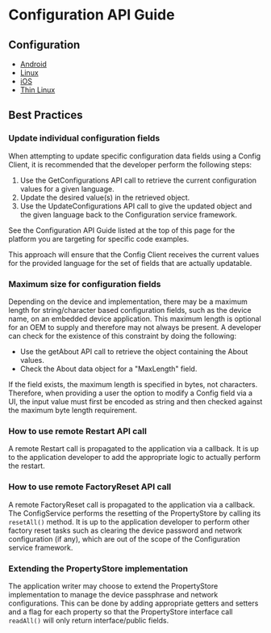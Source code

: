 # Configuration API Guide

## Configuration

* [Android][config-android]
* [Linux][config-linux]
* [iOS][config-ios]
* [Thin Linux][config-thin-linux]

## Best Practices

### Update individual configuration fields

When attempting to update specific configuration data fields 
using a Config Client, it is recommended that the developer 
perform the following steps:

1. Use the GetConfigurations API call to retrieve the current 
configuration values for a given language.
2. Update the desired value(s) in the retrieved object.
3. Use the UpdateConfigurations API call to give the updated 
object and the given language back to the Configuration service framework.

See the Configuration API Guide listed at the top of this page 
for the platform you are targeting for specific code examples.

This approach will ensure that the Config Client receives the 
current values for the provided language for the set of fields 
that are actually updatable.

### Maximum size for configuration fields

Depending on the device and implementation, there may be a 
maximum length for string/character based configuration fields, 
such as the device name, on an embedded device application. 
This maximum length is optional for an OEM to supply and 
therefore may not always be present. A developer can check 
for the existence of this constraint by doing the following:

* Use the getAbout API call to retrieve the object containing 
the About values.
* Check the About data object for a "MaxLength" field.

If the field exists, the maximum length is specified in bytes, 
not characters. Therefore, when providing a user the option to 
modify a Config field via a UI, the input value must first 
be encoded as string and then checked against the maximum byte 
length requirement.

### How to use remote Restart API call

A remote Restart call is propagated to the application via a 
callback. It is up to the application developer to add the 
appropriate logic to actually perform the restart.
 
### How to use remote FactoryReset API call

A remote FactoryReset call is propagated to the application 
via a callback. The ConfigService performs the resetting of 
the PropertyStore by calling its `resetAll()` method. It is 
up to the application developer to perform other factory reset 
tasks such as clearing the device password and network configuration 
(if any), which are out of the scope of the Configuration service 
framework.

### Extending the PropertyStore implementation

The application writer may choose to extend the PropertyStore 
implementation to manage the device passphrase and network 
configurations. This can be done by adding appropriate getters 
and setters and a flag for each property so that the PropertyStore 
interface call `readAll()` will only return interface/public fields.


[config-android]: /develop/api-guide/config/android
[config-linux]: /develop/api-guide/config/linux
[config-ios]: /develop/api-guide/config/ios
[config-thin-linux]: /develop/api-guide/config/thin-linux
[config-api-guide]: /docs/develop/api-guide/index